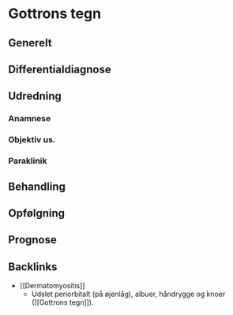 # Gottrons tegn
## Generelt


## Differentialdiagnose


## Udredning
### Anamnese

### Objektiv us.

### Paraklinik

## Behandling


## Opfølgning


## Prognose


## Backlinks
* [[Dermatomyositis]]
	* Udslet periorbitalt (på øjenlåg), albuer, håndrygge og knoer ([[Gottrons tegn]]).

<!-- #anki/tag/med/Derma #anki/deck/Medicine -->

<!-- {BearID:B26C57B7-9697-4062-835A-CFFED593DC76-41270-00004814FBE47E36} -->
